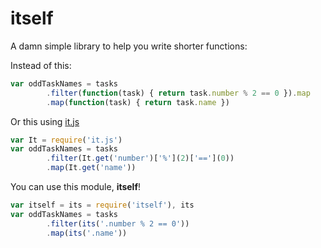 itself
======

A damn simple library to help you write shorter functions:

Instead of this:

```javascript
var oddTaskNames = tasks
        .filter(function(task) { return task.number % 2 == 0 }).map
        .map(function(task) { return task.name })
```

Or this using [it.js](https://github.com/dtinth/it.js)

```javascript
var It = require('it.js')
var oddTaskNames = tasks
        .filter(It.get('number')['%'](2)['=='](0))
        .map(It.get('name'))
```

You can use this module, __itself__!

```javascript
var itself = its = require('itself'), its
var oddTaskNames = tasks
        .filter(its('.number % 2 == 0'))
        .map(its('.name'))
```
















